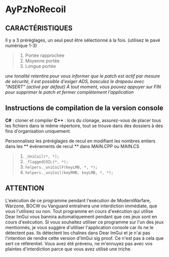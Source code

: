 # AyPzNoRecoil
## CARACTÉRISTIQUES
Il y a 3 préréglages, un seul peut être sélectionné à la fois. (utilisez le pavé numérique 1-3)
> 1. Portée rapprochée
> 2. Moyenne portée
> 3. Longue portée

*une tonalité retentira pour vous informer que le patch est actif*
*par mesure de sécurité, il est possible d'exiger ADS, basculez le drapeau avec "INSERT" (activé par défaut)*
*À tout moment, vous pouvez appuyer sur FIN pour supprimer le patch et fermer complètement l'application*

## Instructions de compilation de la version console
**C#** : cloner et compiler
**C++** : lors du clonage, assurez-vous de placer tous les fichiers dans le même répertoire, tout se trouve dans des dossiers à des fins d'organisation uniquement.

Personnalisez les préréglages de recul en modifiant les nombres entiers dans les ** événements de recul ** dans MAIN.CPP ou MAIN.CS
> 1. `_UniCoil(*, *);`
> 2. `_flaggedCOIL(*, *);`
> 3. `helpers._uniCoilF(keyLMB, *, *);`
> 4. `helpers._uniCoil(keyRMB, keyLMB, *, *);`
## ATTENTION
L'exécution de ce programme pendant l'exécution de ModernWarfare, Warzone, BOCW ou Vanguard entraînera une interdiction immédiate, que vous l'utilisiez ou non.
Tout programme en cours d'exécution qui utilise Dear ImGui vous bannira automatiquement pendant que ces jeux sont en cours d'exécution.
Si vous souhaitez utiliser ce programme sur l'un des jeux mentionnés, je vous suggère d'utiliser l'application console car ils ne le détectent pas.
Ils détectent les chaînes dans Dear ImGui et je n'ai pas l'intention de rendre cette version d'ImGui sig proof. Ce n'est pas à cela que sert ce référentiel.
Vous avez été prévenu, ne m'ennuyez pas avec vos plaintes d'interdiction parce que vous avez utilisé une triche.
